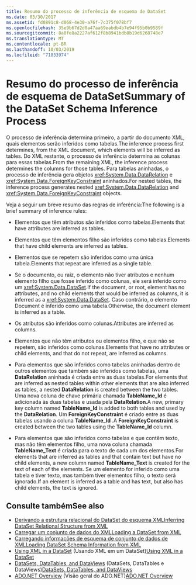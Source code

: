 ```yaml
---
title: Resumo do processo de inferência de esquema de DataSet
ms.date: 03/30/2017
ms.assetid: fd0891c8-d068-4e30-a76f-7c375f078bf7
ms.openlocfilehash: 35e9b67d2d0a47aa69eabdb4b7e94f95b0b9589f
ms.sourcegitcommit: 8a0fe8a2227af612f8b8941bdb8b19d6268748e7
ms.translationtype: MT
ms.contentlocale: pt-BR
ms.lasthandoff: 10/03/2019
ms.locfileid: "71833974"
---
```

# <a name="summary-of-the-dataset-schema-inference-process"></a><span data-ttu-id="21112-102">Resumo do processo de inferência de esquema de DataSet</span><span class="sxs-lookup"><span data-stu-id="21112-102">Summary of the DataSet Schema Inference Process</span></span>
<span data-ttu-id="21112-103">O processo de inferência determina primeiro, a partir do documento XML, quais elementos serão inferidos como tabelas.</span><span class="sxs-lookup"><span data-stu-id="21112-103">The inference process first determines, from the XML document, which elements will be inferred as tables.</span></span> <span data-ttu-id="21112-104">Do XML restante, o processo de inferência determina as colunas para essas tabelas.</span><span class="sxs-lookup"><span data-stu-id="21112-104">From the remaining XML, the inference process determines the columns for those tables.</span></span> <span data-ttu-id="21112-105">Para tabelas aninhadas, o processo de inferência gera objetos <xref:System.Data.DataRelation> e <xref:System.Data.ForeignKeyConstraint> aninhados.</span><span class="sxs-lookup"><span data-stu-id="21112-105">For nested tables, the inference process generates nested <xref:System.Data.DataRelation> and <xref:System.Data.ForeignKeyConstraint> objects.</span></span>  
  
 <span data-ttu-id="21112-106">Veja a seguir um breve resumo das regras de inferência:</span><span class="sxs-lookup"><span data-stu-id="21112-106">The following is a brief summary of inference rules:</span></span>  
  
- <span data-ttu-id="21112-107">Elementos que têm atributos são inferidos como tabelas.</span><span class="sxs-lookup"><span data-stu-id="21112-107">Elements that have attributes are inferred as tables.</span></span>  
  
- <span data-ttu-id="21112-108">Elementos que têm elementos filho são inferidos como tabelas.</span><span class="sxs-lookup"><span data-stu-id="21112-108">Elements that have child elements are inferred as tables.</span></span>  
  
- <span data-ttu-id="21112-109">Elementos que se repetem são inferidos como uma única tabela.</span><span class="sxs-lookup"><span data-stu-id="21112-109">Elements that repeat are inferred as a single table.</span></span>  
  
- <span data-ttu-id="21112-110">Se o documento, ou raiz, o elemento não tiver atributos e nenhum elemento filho que fosse inferido como colunas, ele será inferido como um <xref:System.Data.DataSet>.</span><span class="sxs-lookup"><span data-stu-id="21112-110">If the document, or root, element has no attributes, and no child elements that would be inferred as columns, it is inferred as a <xref:System.Data.DataSet>.</span></span> <span data-ttu-id="21112-111">Caso contrário, o elemento Document é inferido como uma tabela.</span><span class="sxs-lookup"><span data-stu-id="21112-111">Otherwise, the document element is inferred as a table.</span></span>  
  
- <span data-ttu-id="21112-112">Os atributos são inferidos como colunas.</span><span class="sxs-lookup"><span data-stu-id="21112-112">Attributes are inferred as columns.</span></span>  
  
- <span data-ttu-id="21112-113">Elementos que não têm atributos ou elementos filho, e que não se repetem, são inferidos como colunas.</span><span class="sxs-lookup"><span data-stu-id="21112-113">Elements that have no attributes or child elements, and that do not repeat, are inferred as columns.</span></span>  
  
- <span data-ttu-id="21112-114">Para elementos que são inferidos como tabelas aninhadas dentro de outros elementos que também são inferidos como tabelas, uma **DataRelation** aninhada é criada entre as duas tabelas.</span><span class="sxs-lookup"><span data-stu-id="21112-114">For elements that are inferred as nested tables within other elements that are also inferred as tables, a nested **DataRelation** is created between the two tables.</span></span> <span data-ttu-id="21112-115">Uma nova coluna de chave primária chamada **TableName_Id** é adicionada às duas tabelas e usada pela **DataRelation**.</span><span class="sxs-lookup"><span data-stu-id="21112-115">A new, primary key column named **TableName_Id** is added to both tables and used by the **DataRelation**.</span></span> <span data-ttu-id="21112-116">Um **ForeignKeyConstraint** é criado entre as duas tabelas usando a coluna **TableName_Id** .</span><span class="sxs-lookup"><span data-stu-id="21112-116">A **ForeignKeyConstraint** is created between the two tables using the **TableName_Id** column.</span></span>  
  
- <span data-ttu-id="21112-117">Para elementos que são inferidos como tabelas e que contêm texto, mas não têm elementos filho, uma nova coluna chamada **TableName_Text** é criada para o texto de cada um dos elementos.</span><span class="sxs-lookup"><span data-stu-id="21112-117">For elements that are inferred as tables and that contain text but have no child elements, a new column named **TableName_Text** is created for the text of each of the elements.</span></span> <span data-ttu-id="21112-118">Se um elemento for inferido como uma tabela e tiver texto, mas também tiver elementos filho, o texto será ignorado.</span><span class="sxs-lookup"><span data-stu-id="21112-118">If an element is inferred as a table and has text, but also has child elements, the text is ignored.</span></span>  
  
## <a name="see-also"></a><span data-ttu-id="21112-119">Consulte também</span><span class="sxs-lookup"><span data-stu-id="21112-119">See also</span></span>

- [<span data-ttu-id="21112-120">Derivando a estrutura relacional do DataSet do esquema XML</span><span class="sxs-lookup"><span data-stu-id="21112-120">Inferring DataSet Relational Structure from XML</span></span>](inferring-dataset-relational-structure-from-xml.md)
- [<span data-ttu-id="21112-121">Carregar um conjunto de dados do XML</span><span class="sxs-lookup"><span data-stu-id="21112-121">Loading a DataSet from XML</span></span>](loading-a-dataset-from-xml.md)
- [<span data-ttu-id="21112-122">Carregando informações de esquema de conjunto de dados de XML</span><span class="sxs-lookup"><span data-stu-id="21112-122">Loading DataSet Schema Information from XML</span></span>](loading-dataset-schema-information-from-xml.md)
- <span data-ttu-id="21112-123">[Using XML in a DataSet](using-xml-in-a-dataset.md) (Usando XML em um DataSet)</span><span class="sxs-lookup"><span data-stu-id="21112-123">[Using XML in a DataSet](using-xml-in-a-dataset.md)</span></span>
- <span data-ttu-id="21112-124">[DataSets, DataTables, and DataViews](index.md) (DataSets, DataTables e DataViews)</span><span class="sxs-lookup"><span data-stu-id="21112-124">[DataSets, DataTables, and DataViews](index.md)</span></span>
- <span data-ttu-id="21112-125">[ADO.NET Overview](../ado-net-overview.md) (Visão geral do ADO.NET)</span><span class="sxs-lookup"><span data-stu-id="21112-125">[ADO.NET Overview](../ado-net-overview.md)</span></span>
